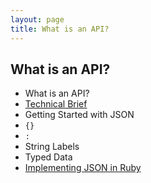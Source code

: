 ```yaml
---
layout: page
title: What is an API?
---
```


## What is an API? 

* What is an API?
 * [Technical Brief](http://en.wikipedia.org/wiki/Application_programming_interface)
* Getting Started with JSON
 * `{}`
 * `:`
 * String Labels
 * Typed Data
* [Implementing JSON in Ruby](http://flori.github.com/json/)